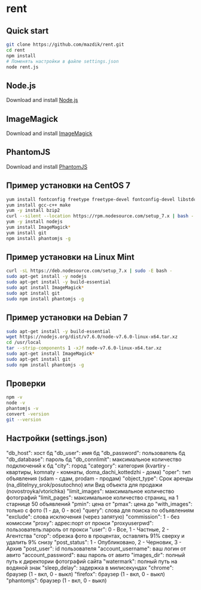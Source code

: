 # rent

## Quick start
```bash
git clone https://github.com/mazdik/rent.git
cd rent
npm install
# Поменять настройки в файле settings.json
node rent.js
```

## Node.js
Download and install [Node.js](https://nodejs.org)

## ImageMagick
Download and install [ImageMagick](http://www.imagemagick.org/)

## PhantomJS
Download and install [PhantomJS](http://phantomjs.org/)

## Пример установки на CentOS 7
```bash
yum install fontconfig freetype freetype-devel fontconfig-devel libstdc++
yum install gcc-c++ make
yum -y install bzip2
curl --silent --location https://rpm.nodesource.com/setup_7.x | bash -
yum -y install nodejs
yum install ImageMagick*
yum install git
npm install phantomjs -g
```

## Пример установки на Linux Mint
```bash
curl -sL https://deb.nodesource.com/setup_7.x | sudo -E bash -
sudo apt-get install -y nodejs
sudo apt-get install -y build-essential
sudo apt install ImageMagick*
sudo apt install git
sudo npm install phantomjs -g
```

## Пример установки на Debian 7
```bash
sudo apt-get install -y build-essential
wget https://nodejs.org/dist/v7.6.0/node-v7.6.0-linux-x64.tar.xz
cd /usr/local
tar --strip-components 1 -xJf node-v7.6.0-linux-x64.tar.xz
sudo apt-get install ImageMagick*
sudo apt-get install git
sudo npm install phantomjs -g
```

## Проверки
```bash
npm -v
node -v
phantomjs -v
convert -version
git --version
```

## Настройки (settings.json)
"db_host": 			  хост бд
"db_user": 			  имя бд
"db_password": 		пользователь бд
"db_database": 		пароль бд
"db_connlimit": 	максимальное количество подключений к бд
"city": 			    город
"category": 		  категория (kvartiry - квартиры, komnaty - комнаты, doma_dachi_kottedzhi - дома)
"oper": 			    тип объявления (sdam - сдам, prodam - продам)
"object_type": 		Срок аренды (na_dlitelnyy_srok/posutochno) или Вид объекта для продажи (novostroyka/vtorichka)
"limit_images": 	максимальное количество фотографий
"limit_pages": 		максимальное количество страниц, на 1 старнице 50 объявлений
"pmin": 			    цена от
"pmax": 			    цена до 
"with_images": 		только с фото (1 - да, 0 - все)
"query": 			    слова для поиска по объявлениям
"exclude": 			  слова исключения (через запятую)
"commission": 		1 - без комиссии
"proxy": 			    адрес:порт от прокси
"proxyuserpwd": 	пользователь:пароль от прокси
"user": 			    0 - Все, 1 - Частные, 2 - Агентства
"crop": 			    обрезка фото в процентах, оставлять 91% сверху и удалить 9% снизу
"post_status": 		1 - Опубликовано, 2 - Черновик, 3 - Архив
"post_user": 		  id пользователя
"account_username": ваш логин от авито
"account_password": ваш пароль от авито
"images_dir": 		полный путь к директории фотографий сайта
"watermark": 		  полный путь на водяной знак
"sleep_delay": 		задержка в милисекундах
"chrome": 			  браузер (1 - вкл, 0 - выкл)
"firefox": 			  браузер (1 - вкл, 0 - выкл)
"phantomjs": 		  браузер (1 - вкл, 0 - выкл)
